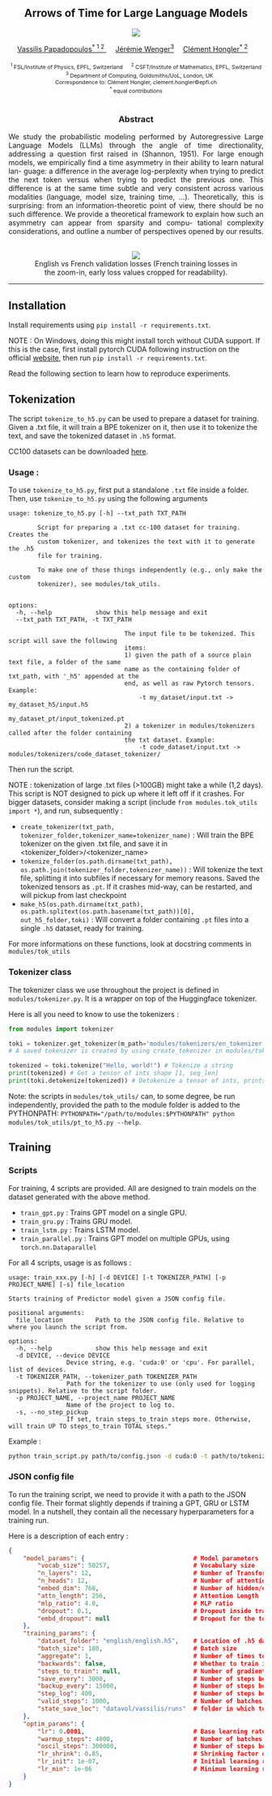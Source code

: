 <div align="center">

<h2>Arrows of Time for Large Language Models</h2> 

  <a href='https://arxiv.org/abs/2401.17505'><img src='https://img.shields.io/badge/ArXiv-2401.17505-red'></a> 

  <div>
      <a href='https://scholar.google.com/citations?user=4o52I2oAAAAJ&hl=en' target='_blank'>Vassilis Papadopoulos<sup>* 1 2</sup> </a>&emsp;
      <a href='https://jeremiewenger.com/' target='_blank'>Jérémie Wenger<sup>3</a>&emsp;
      <a href='https://scholar.google.com/citations?user=p9B6eWEAAAAJ&hl=en'_blank'>Clément Hongler<sup>* 2</sup></a>&emsp;
  </div>
  <br>
  <div style='font-size: 8pt'>
      <sup>1</sup> FSL/Institute of Physics, EPFL, Switzerland &emsp; <sup>2</sup> CSFT/Institute of Mathematics, EPFL, Switzerland &emsp; <sup>3</sup> Department of Computing, Goldsmiths/UoL, London, UK
  </div>
  <div style='font-size: 8pt'>Correspondence to: Clément Hongler, clement.hongler©epfl.ch</div>
  <div style='font-size: 8pt'><sup>*</sup> equal contributions</div>

  <br>

  <h3>Abstract</h3>

  <div style='text-align:justify'>We study the probabilistic modeling performed by Autoregressive Large Language Models (LLMs) through the angle of time directionality, addressing a question first raised in (Shannon, 1951). For large enough models, we empirically find a time asymmetry in their ability to learn natural lan- guage: a difference in the average log-perplexity when trying to predict the next token versus when trying to predict the previous one. This difference is at the same time subtle and very consistent across various modalities (language, model size, training time, ...). Theoretically, this is surprising: from an information-theoretic point of view, there should be no such difference. We provide a theoretical framework to explain how such an asymmetry can appear from sparsity and compu- tational complexity considerations, and outline a number of perspectives opened by our results.</div>

  <br>

  <figure>
    <img src='pics/en-fr.train-valid.combined_with_inset.svg'>
    <legend>English vs French validation losses (French training losses in the zoom-in, early loss values cropped for readability). </legend>
  </figure>

</div>



---

## Installation

Install requirements using `pip install -r requirements.txt`.

NOTE : On Windows, doing this might install torch without CUDA support. If this is the case, first install pytorch CUDA following instruction on the official [website](https://pytorch.org/), then run `pip install -r requirements.txt`.

Read the following section to learn how to reproduce experiments.

## Tokenization
The script `tokenize_to_h5.py` can be used to prepare a dataset for training. Given a .txt file, it will train a BPE tokenizer on it, then use it to tokenize the text, and save the tokenized dataset in `.h5` format.

CC100 datasets can be downloaded [here](https://data.statmt.org/cc-100/). 

### Usage :

To use `tokenize_to_h5.py`, first put a standalone `.txt` file inside a folder. Then, use `tokenize_to_h5.py` using the following arguments
``` 
usage: tokenize_to_h5.py [-h] --txt_path TXT_PATH

        Script for preparing a .txt cc-100 dataset for training. Creates the
        custom tokenizer, and tokenizes the text with it to generate the .h5
        file for training.

        To make one of those things independently (e.g., only make the custom
        tokenizer), see modules/tok_utils.
        

options:
  -h, --help            show this help message and exit
  --txt_path TXT_PATH, -t TXT_PATH
                        
                                The input file to be tokenized. This script will save the following
                                items:
                                1) given the path of a source plain text file, a folder of the same
                                name as the containing folder of txt_path, with '_h5' appended at the
                                end, as well as raw Pytorch tensors. Example:
                                    -t my_dataset/input.txt -> my_dataset_h5/input.h5
                                                               my_dataset_pt/input_tokenized.pt
                                2) a tokenizer in modules/tokenizers called after the folder containing
                                the txt dataset. Example:
                                    -t code_dataset/input.txt -> modules/tokenizers/code_dataset_tokenizer/
```

Then run the script.

NOTE : tokenization of large .txt files (>100GB) might take a while (1,2 days). This script is NOT designed to pick up where it left off if it crashes. For bigger datasets, consider making a script (include `from modules.tok_utils import *`), and run, subsequently :  
- `create_tokenizer(txt_path, tokenizer_folder,tokenizer_name=tokenizer_name)` : Will train the BPE tokenizer on the given .txt file, and save it in <tokenizer_folder>/<tokenizer_name>  
- `tokenize_folder(os.path.dirname(txt_path), os.path.join(tokenizer_folder,tokenizer_name))` : Will tokenize the text file, splitting it into subfiles if necessary for memory reasons. Saved the tokenized tensors as `.pt`. If it crashes mid-way, can be restarted, and will pickup from last checkpoint  
- `make_h5(os.path.dirname(txt_path), os.path.splitext(os.path.basename(txt_path))[0], out_h5_folder,toki)` : Will convert a folder containing `.pt` files into a single `.h5` dataset, ready for training.

For more informations on these functions, look at docstring comments in `modules/tok_utils`

### Tokenizer class

The tokenizer class we use throughout the project is defined in `modules/tokenizer.py`. It is a wrapper on top of the Huggingface tokenizer.

Here is all you need to know to use the tokenizers :

```python
from modules import tokenizer

toki = tokenizer.get_tokenizer(m_path='modules/tokenizers/en_tokenizer') # Load a saved tokenizer by specifying saved folder
# A saved tokenizer is created by using create_tokenizer in modules/tok_utils/create_custom_tokenizer.py

tokenized = toki.tokenize("Hello, world!") # Tokenize a string
print(tokenized) # Get a tensor of ints shape [1, seq_len]
print(toki.detokenize(tokenized)) # Detokenize a tensor of ints, prints "Hello, world!"
```

Note: the scripts in `modules/tok_utils/` can, to some degree, be run independently, provided the path to the module folder is added to the PYTHONPATH: `PYTHONPATH="/path/to/modules:$PYTHONPATH" python modules/tok_utils/pt_to_h5.py --help`.

## Training

### Scripts
For training, 4 scripts are provided. All are designed to train models on the dataset generated with the above method.
- `train_gpt.py` : Trains GPT model on a single GPU.
- `train_gru.py` : Trains GRU model. 
- `train_lstm.py` : Trains LSTM model.
- `train_parallel.py` : Trains GPT model on multiple GPUs, using `torch.nn.Dataparallel`


For all 4 scripts, usage is as follows :
```
usage: train_xxx.py [-h] [-d DEVICE] [-t TOKENIZER_PATH] [-p PROJECT_NAME] [-s] file_location

Starts training of Predictor model given a JSON config file.

positional arguments:
  file_location         Path to the JSON config file. Relative to where you launch the script from.

options:
  -h, --help            show this help message and exit
  -d DEVICE, --device DEVICE
                Device string, e.g. 'cuda:0' or 'cpu'. For parallel, list of devices.
  -t TOKENIZER_PATH, --tokenizer_path TOKENIZER_PATH
                Path for the tokenizer to use (only used for logging snippets). Relative to the script folder.
  -p PROJECT_NAME, --project_name PROJECT_NAME
                Name of the project to log to. 
  -s, --no_step_pickup 
                If set, train steps_to_train steps more. Otherwise, will train UP TO steps_to_train TOTAL steps."
  ```

Example :
```bash
python train_script.py path/to/config.json -d cuda:0 -t path/to/tokenizer -p MyTrainingProject -s
```

### JSON config file
To run the training script, we need to provide it with a path to the JSON config file. Their format slightly depends if training a GPT, GRU or LSTM model. In a nutshell, they contain all the necessary hyperparameters for a training run.

Here is a description of each entry : 

```json
{
    "model_params": {                              # Model parameters
        "vocab_size": 50257,                       # Vocabulary size
        "n_layers": 12,                            # Number of Transformer Blocks
        "n_heads": 12,                             # Number of attention heads
        "embed_dim": 768,                          # Number of hidden/embedding dimensions
        "attn_length": 256,                        # Attention Length
        "mlp_ratio": 4.0,                          # MLP ratio
        "dropout": 0.1,                            # Dropout inside tranformer blocks
        "embd_dropout": null                       # Dropout for the token embeddings. Defaults to 0.
    },
    "training_params": { 
        "dataset_folder": "english/english.h5",    # Location of .h5 dataset to train on
        "batch_size": 180,                         # Batch size
        "aggregate": 1,                            # Number of times to aggregate gradients before gradient step. (effective batch_size = aggregate*batch_size)
        "backwards": false,                        # Whether to train in the backwards direction
        "steps_to_train": null,                    # Number of gradient steps to train. Defaults to one epoch of the dataset.
        "save_every": 3000,                        # Number of steps between each save of the training state.
        "backup_every": 15000,                     # Number of steps between a backup of the training state.
        "step_log": 400,                           # Number of steps between each log of training loss in wandb
        "valid_steps": 1000,                       # Number of batches seen during one validation.
        "state_save_loc": "datavol/vassilis/runs"  # folder in which to save the training state.
    },
    "optim_params": {
        "lr": 0.0001,                              # Base learning rate
        "warmup_steps": 4000,                      # Number of batches until learning rate warms up
        "oscil_steps": 300000,                     # Number of steps between warm restarts
        "lr_shrink": 0.85,                         # Shrinking factor of lr between warm restarts
        "lr_init": 1e-07,                          # Initial learning rate, for warmup
        "lr_min": 1e-06                            # Minimum learning rate reached during cosine annealing.
    }
}
```
